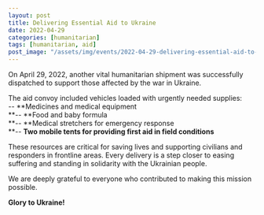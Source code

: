 ```yaml
---
layout: post
title: Delivering Essential Aid to Ukraine
date: 2022-04-29
categories: [humanitarian]
tags: [humanitarian, aid]
post_image: "/assets/img/events/2022-04-29-delivering-essential-aid-to-ukraine/media/image1.png"
---
```


On April 29, 2022, another vital humanitarian shipment was successfully
dispatched to support those affected by the war in Ukraine.

The aid convoy included vehicles loaded with urgently needed supplies:\
-- **Medicines and medical equipment\
**-- **Food and baby formula\
**-- **Medical stretchers for emergency response\
**-- **Two mobile tents for providing first aid in field conditions**

These resources are critical for saving lives and supporting civilians
and responders in frontline areas. Every delivery is a step closer to
easing suffering and standing in solidarity with the Ukrainian people.

We are deeply grateful to everyone who contributed to making this
mission possible.

**Glory to Ukraine!**
